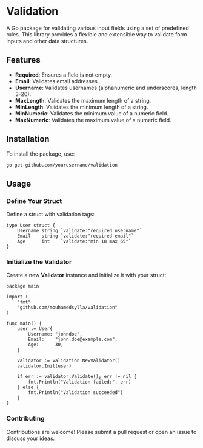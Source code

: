 # Validation

A Go package for validating various input fields using a set of predefined rules. This library provides a flexible and extensible way to validate form inputs and other data structures.

## Features

- **Required**: Ensures a field is not empty.
- **Email**: Validates email addresses.
- **Username**: Validates usernames (alphanumeric and underscores, length 3-20).
- **MaxLength**: Validates the maximum length of a string.
- **MinLength**: Validates the minimum length of a string.
- **MinNumeric**: Validates the minimum value of a numeric field.
- **MaxNumeric**: Validates the maximum value of a numeric field.

## Installation

To install the package, use:

```sh
go get github.com/yourusername/validation
```

## Usage
### Define Your Struct
Define a struct with validation tags:

```
type User struct {
    Username string `validate:"required username"`
    Email    string `validate:"required email"`
    Age      int    `validate:"min 18 max 65"`
}
```
### Initialize the Validator
Create a new **Validator** instance and initialize it with your struct:

```
package main

import (
    "fmt"
    "github.com/mouhamedsylla/validation"
)

func main() {
    user := User{
        Username: "johndoe",
        Email:    "john.doe@example.com",
        Age:      30,
    }

    validator := validation.NewValidator()
    validator.Init(user)

    if err := validator.Validate(); err != nil {
        fmt.Println("Validation failed:", err)
    } else {
        fmt.Println("Validation succeeded")
    }
}
```

### Contributing
Contributions are welcome! Please submit a pull request or open an issue to discuss your ideas.


